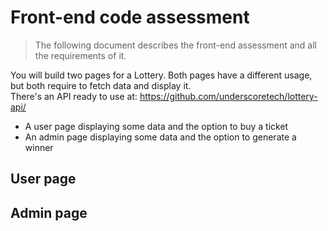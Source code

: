 # Front-end code assessment

> The following document describes the front-end assessment and all the requirements of it.

You will build two pages for a Lottery. Both pages have a different usage, but both require to fetch data and display it.   
There's an API ready to use at: https://github.com/underscoretech/lottery-api/ 
- A user page displaying some data and the option to buy a ticket
- An admin page displaying some data and the option to generate a winner

## User page




## Admin page
